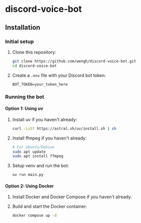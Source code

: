 # discord-voice-bot

## Installation

### Initial setup

1. Clone this repository:
   ```bash
   git clone https://github.com/wengh/discord-voice-bot.git
   cd discord-voice-bot
   ```

2. Create a `.env` file with your Discord bot token:
   ```
   BOT_TOKEN=your_token_here
   ```

### Running the bot

#### Option 1: Using uv

1. Install uv if you haven't already:
   ```bash
   curl -LsSf https://astral.sh/uv/install.sh | sh
   ```

2. Install ffmpeg if you haven't already:
   ```bash
   # For Ubuntu/Debian
   sudo apt update
   sudo apt install ffmpeg
   ```

3. Setup venv and run the bot:
   ```bash
   uv run main.py
   ```

#### Option 2: Using Docker

1. Install Docker and Docker Compose if you haven't already.

2. Build and start the Docker container:
   ```bash
   docker compose up -d
   ```
